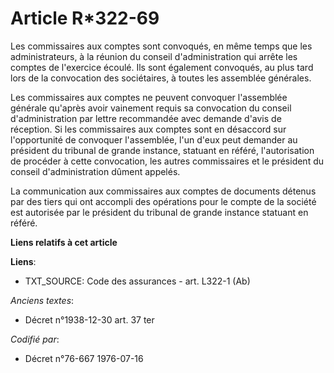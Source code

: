 # Article R*322-69

Les commissaires aux comptes sont convoqués, en même temps que les administrateurs, à la réunion du conseil d'administration
qui arrête les comptes de l'exercice écoulé. Ils sont également convoqués, au plus tard lors de la convocation des
sociétaires, à toutes les assemblée générales.

Les commissaires aux comptes ne peuvent convoquer l'assemblée générale qu'après avoir vainement requis sa convocation du
conseil d'administration par lettre recommandée avec demande d'avis de réception. Si les commissaires aux comptes sont en
désaccord sur l'opportunité de convoquer l'assemblée, l'un d'eux peut demander au président du tribunal de grande instance,
statuant en référé, l'autorisation de procéder à cette convocation, les autres commissaires et le président du conseil
d'administration dûment appelés.

La communication aux commissaires aux comptes de documents détenus par des tiers qui ont accompli des opérations pour le
compte de la société est autorisée par le président du tribunal de grande instance statuant en référé.

**Liens relatifs à cet article**

**Liens**:

  - TXT_SOURCE: Code des assurances - art. L322-1 (Ab)

_Anciens textes_:

  - Décret n°1938-12-30 art. 37 ter

_Codifié par_:

  - Décret n°76-667 1976-07-16
